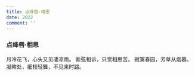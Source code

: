 ```yaml
---
title: 点绛唇·相思
date: 2022
comment: ''
---
```

### 点绛唇·相思

月冷花飞，心头又见凄凉雨。
断弦相诉，只觉相思苦。
寂寞春园，芳草从烟暮。
凝眸处，细枝轻舞，不见来时路。